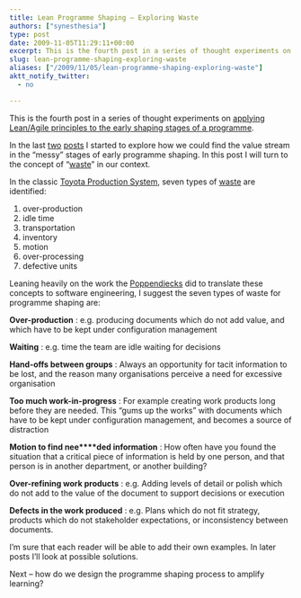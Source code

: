 ```yaml
---
title: Lean Programme Shaping – Exploring Waste
authors: ["synesthesia"]
type: post
date: 2009-11-05T11:29:11+00:00
excerpt: This is the fourth post in a series of thought experiments on applying Lean/Agile principles to the early shaping stages of a programme.
slug: lean-programme-shaping-exploring-waste 
aliases: ["/2009/11/05/lean-programme-shaping-exploring-waste"]
aktt_notify_twitter:
  - no

---
```

This is the fourth post in a series of thought experiments on [applying Lean/Agile principles to the early shaping stages of a programme][1].

In the last [two][2] [posts][3] I started to explore how we could find the value stream in the “messy” stages of early programme shaping. In this post I will turn to the concept of “[waste][4]” in our context.

In the classic [Toyota Production System][5], seven types of [waste][4] are identified:

<ol class="decimal">
  <li>
    over-production
  </li>
  <li>
    idle time
  </li>
  <li>
    transportation
  </li>
  <li>
    inventory
  </li>
  <li>
    motion
  </li>
  <li>
    over-processing
  </li>
  <li>
    defective units
  </li>
</ol>

Leaning heavily on the work the [Poppendiecks][6] <span style="color: #0066cc;"></span>did to translate these concepts to software engineering, I suggest the seven types of waste for programme shaping are:

**Over-production**
:   e.g. producing documents which do not add value, and which have to be kept under configuration management

**Waiting**
:   e.g. time the team are idle waiting for decisions

**Hand-offs between groups**
:   Always an opportunity for tacit information to be lost, and the reason many organisations perceive a need for excessive organisation

**Too much work-in-progress**
:   For example creating work products long before they are needed. This &#8220;gums up the works&#8221; with documents which have to be kept under configuration management, and becomes a source of distraction

**Motion to find nee****ded information**
:   How often have you found the situation that a critical piece of information is held by one person, and that person is in another department, or another building?

**Over-refining work products**
:   e.g. Adding levels of detail or polish which do not add to the value of the document to support decisions or execution

**Defects in the work produced**
:   e.g. Plans which do not fit strategy, products which do not stakeholder expectations, or inconsistency between documents.

I&#8217;m sure that each reader will be able to add their own examples. In later posts I’ll look at possible solutions.

Next – how do we design the programme shaping process to amplify learning?

 [1]: https://www.synesthesia.co.uk/blog/archives/2009/10/25/agile-programme-shaping-first-thoughts/
 [2]: https://www.synesthesia.co.uk/blog/archives/2009/11/03/lean-programme-shaping-finding-the-value-stream/
 [3]: https://www.synesthesia.co.uk/blog/archives/2009/11/05/lean-programme-shaping-more-on-flow/
 [4]: https://en.wikipedia.org/wiki/Muda_%28Japanese_term%29
 [5]: https://en.wikipedia.org/wiki/Toyota_Production_System
 [6]: https://www.poppendieck.com/